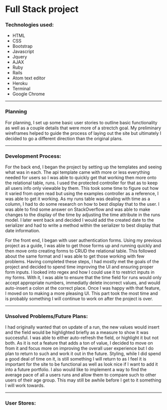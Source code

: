 # Full Stack project

### Technologies used:
- HTML
- CSS
- Bootstrap
- Javascript
- Jquery
- AJAX
- Ruby
- Rails
- Atom text editor
- Heroku
- Terminal
- Google Chrome

---

### Planning
For planning, I set up some basic user stories to outline basic functionality as well as a couple details that were more of a strectch goal. My preliminary wireframes helped to guide the process of laying out the site but ultimately I decided to go a different direction than the original plans.

---

### Development Process:
For the back end, I began the project by setting up the templates and seeing what was in each. The api template came with more or less everything needed for users so I was able to quickly get that working then more onto the relational table, runs. I used the protected controller for that as to keep all users info only viewable by them. This took some time to figure out how it varied from open read but using the examples controller as a reference, I was able to get it working. As my runs table was dealing with time as a column, I had to do some research on how to best display that to the user. I was able to find some answer on StackOverflow and was able to make changes to the display of the time by adjusting the time attribute in the runs model. I later went back and decided I would add the created date to the serializer and had to write a method within the serializer to best display that date information.

For the front end, I began with user authentication forms. Using my previous project as a guide, I was able to get those forms up and running quickly and then move onto creating forms to CRUD the relational table. This followed about the same format and I was able to get those working with few problems. Having completed these steps, I had mostly met the goals of the project and decided to spend time improving the UI and ensuring proper form inputs. I looked into regex and how I could use it to restrict inputs in my forms. With it, I was able to ensure that the time field for runs would only accept appropriate numbers, immediatly delete incorrect values, and would auto-insert a colon at the correct place. Once I was happy with that feature, I moved on to making a more pleasing UI. This part took the most time and is probably something I will continue to work on after the project is over.

---

### Unsolved Problems/Future Plans:
I had originally wanted that on update of a run, the new values would insert and the field would be highlighted briefly as a measure to show it was successful. I was able to either auto-refresh the field, or highlight it but not both. As it is not a feature that adds a ton of value, I decided to move on from it and focus more on improving the overall user experience but I do plan to return to such and work it out in the future. Styling, while I did spend a good deal of time on it, is still something I will return to as I feel it is important for the site to be functional as well as look nice if I want to add it into a future portfolio. I also would like to implement a way to find the average pace of all a users runs and allow them to compare such to other users of their age group. This may still be awhile before I get to it something I will work towards.

---
### User Stores:
